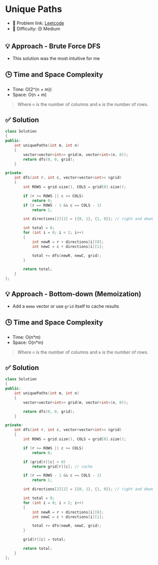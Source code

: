 # Unique Paths

- 🧩 Problem link: [Leetcode](https://leetcode.com/problems/unique-paths)
- 🚦 Difficulty: 🟡 Medium

## 💡 Approach - Brute Force DFS

- This solution was the most intuitive for me

## 🕒 Time and Space Complexity

- Time: O(2^(n + m))
- Space: O(n + m)

> Where `n` is the number of columns and `m` is the number of rows.

## ✅ Solution

```cpp
class Solution
{
public:
    int uniquePaths(int m, int n)
    {
        vector<vector<int>> grid(m, vector<int>(n, 0));
        return dfs(0, 0, grid);
    }

private:
    int dfs(int r, int c, vector<vector<int>> &grid)
    {
        int ROWS = grid.size(), COLS = grid[0].size();

        if (r >= ROWS || c >= COLS)
            return 0;
        if (r == ROWS - 1 && c == COLS - 1)
            return 1;

        int directions[2][2] = {{0, 1}, {1, 0}}; // right and down

        int total = 0;
        for (int i = 0; i < 2; i++)
        {
            int newR = r + directions[i][0];
            int newC = c + directions[i][1];

            total += dfs(newR, newC, grid);
        }

        return total;
    }
};
```

## 💡 Approach - Bottom-down (Memoization)

- Add a `memo` vector or use `grid` itself to cache results

## 🕒 Time and Space Complexity

- Time: O(n\*m)
- Space: O(n\*m)

> Where `n` is the number of columns and `m` is the number of rows.

## ✅ Solution

```cpp
class Solution
{
public:
    int uniquePaths(int m, int n)
    {
        vector<vector<int>> grid(m, vector<int>(n, 0));

        return dfs(0, 0, grid);
    }

private:
    int dfs(int r, int c, vector<vector<int>> &grid)
    {
        int ROWS = grid.size(), COLS = grid[0].size();

        if (r >= ROWS || c >= COLS)
            return 0;

        if (grid[r][c] > 0)
            return grid[r][c]; // cache

        if (r == ROWS - 1 && c == COLS - 1)
            return 1;

        int directions[2][2] = {{0, 1}, {1, 0}}; // right and down

        int total = 0;
        for (int i = 0; i < 2; i++)
        {
            int newR = r + directions[i][0];
            int newC = c + directions[i][1];

            total += dfs(newR, newC, grid);
        }

        grid[r][c] = total;

        return total;
    }
};
```
